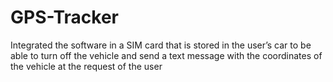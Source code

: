 # GPS-Tracker
Integrated the software in a SIM card that is stored in the user’s car to be able to turn off the vehicle and send a text message with the coordinates of the vehicle at the request of the user

